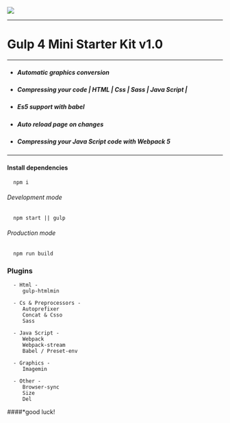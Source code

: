 ![](https://miro.medium.com/max/1400/1*FH12a2fX61aHOn39pff9vA.jpeg)

---

# Gulp 4 Mini Starter Kit v1.0

---

- ##### Automatic graphics conversion
- ##### Compressing your code | HTML | Css | Sass | Java Script |
- ##### Es5 support with babel
- ##### Auto reload page on changes
- ##### Compressing your Java Script code with Webpack 5

---
#### Install dependencies

      npm i

###### Development mode

      npm start || gulp

###### Production mode

      npm run build


### Plugins
      - Html -                            
         gulp-htmlmin
      
      - Cs & Preprocessors -
         Autoprefixer
         Concat & Csso
         Sass

      - Java Script -      
         Webpack
         Webpack-stream
         Babel / Preset-env

      - Graphics -         
         Imagemin

      - Other -
         Browser-sync
         Size
         Del

####*good luck!